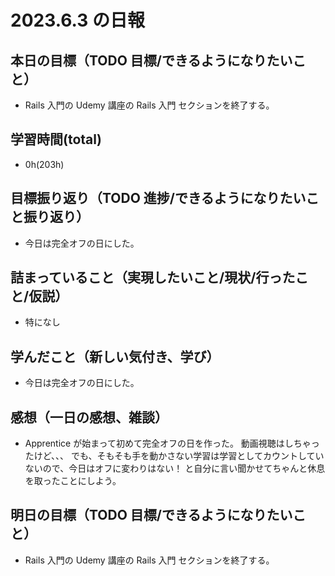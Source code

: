 # 2023.6.3 の日報

## 本日の目標（TODO 目標/できるようになりたいこと）

- Rails 入門の Udemy 講座の Rails 入門 セクションを終了する。

## 学習時間(total)

- 0h(203h)

## 目標振り返り（TODO 進捗/できるようになりたいこと振り返り）

- 今日は完全オフの日にした。

## 詰まっていること（実現したいこと/現状/行ったこと/仮説）

- 特になし

## 学んだこと（新しい気付き、学び）

- 今日は完全オフの日にした。

## 感想（一日の感想、雑談）

- Apprentice が始まって初めて完全オフの日を作った。
  動画視聴はしちゃったけど、、、
  でも、そもそも手を動かさない学習は学習としてカウントしていないので、今日はオフに変わりはない！
  と自分に言い聞かせてちゃんと休息を取ったことにしよう。

## 明日の目標（TODO 目標/できるようになりたいこと）

- Rails 入門の Udemy 講座の Rails 入門 セクションを終了する。
